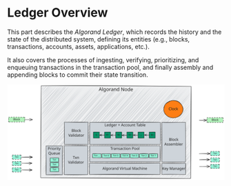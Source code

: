 # Ledger Overview

This part describes the _Algorand Ledger_, which records the history and the state
of the distributed system, defining its entities (e.g., blocks, transactions, accounts,
assets, applications, etc.).

It also covers the processes of ingesting, verifying, prioritizing, and enqueuing
transactions in the transaction pool, and finally assembly and appending blocks to
commit their state transition.

![Ledger Overview](images/ledger-overview.svg "Ledger Overview")